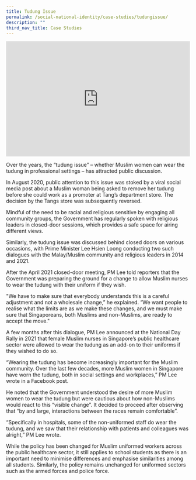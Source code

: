```yaml
---
title: Tudung Issue
permalink: /social-national-identity/case-studies/tudungissue/
description: ""
third_nav_title: Case Studies
---
```

<iframe width="100%" height="315" src="https://www.youtube.com/embed/Rs7Bh-g55m8" title="YouTube video player" frameborder="0" allow="accelerometer; autoplay; clipboard-write; encrypted-media; gyroscope; picture-in-picture" allowfullscreen></iframe>

Over the years, the “tudung issue” – whether Muslim women can wear the tudung in professional settings – has attracted public discussion. 

In August 2020, public attention to this issue was stoked by a viral social media post about a Muslim woman being asked to remove her tudung before she could work as a promoter at Tang’s department store. The decision by the Tangs store was subsequently reversed.

Mindful of the need to be racial and religious sensitive by engaging all community groups, the Government has regularly spoken with religious leaders in closed-door sessions, which provides a safe space for airing different views. 

Similarly, the tudung issue was discussed behind closed doors on various occasions, with Prime Minister Lee Hsien Loong conducting two such dialogues with the Malay/Muslim community and religious leaders in 2014 and 2021. 

After the April 2021 closed-door meeting, PM Lee told reporters that the Government was preparing the ground for a change to allow Muslim nurses to wear the tudung with their uniform if they wish.

"We have to make sure that everybody understands this is a careful adjustment and not a wholesale change,” he explained. “We want people to realise what the limits are as we make these changes, and we must make sure that Singaporeans, both Muslims and non-Muslims, are ready to accept the move."

A few months after this dialogue, PM Lee announced at the National Day Rally in 2021 that female Muslim nurses in Singapore’s public healthcare sector were allowed to wear the tudung as an add-on to their uniforms if they wished to do so. 

“Wearing the tudung has become increasingly important for the Muslim community. Over the last few decades, more Muslim women in Singapore have worn the tudung, both in social settings and workplaces,” PM Lee wrote in a Facebook post. 

He noted that the Government understood the desire of more Muslim women to wear the tudung but were cautious about how non-Muslims would react to this “visible change”. It decided to proceed after observing that “by and large, interactions between the races remain comfortable”. 

“Specifically in hospitals, some of the non-uniformed staff do wear the tudung, and we saw that their relationship with patients and colleagues was alright,” PM Lee wrote. 

While the policy has been changed for Muslim uniformed workers across the public healthcare sector, it still applies to school students as there is an important need to minimise differences and emphasise similarities among all students. Similarly, the policy remains unchanged for uniformed sectors such as the armed forces and police force.